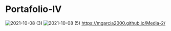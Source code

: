 # Portafolio-IV



![2021-10-08 (3)](https://user-images.githubusercontent.com/79670236/136601361-6eacff2f-9f25-4b4d-b29a-7d220d5a6556.png)
![2021-10-08 (5)](https://user-images.githubusercontent.com/79670236/136602254-7e25f15f-2165-4431-9597-33b9912622e9.png)
https://mgarcia2000.github.io/Media-2/
